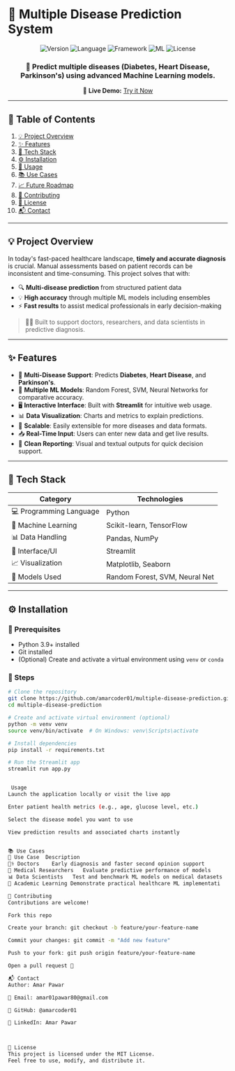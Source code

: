 # 🧠 Multiple Disease Prediction System

<div align="center">

<img src="https://img.shields.io/badge/Version-1.0-blue.svg" alt="Version">
<img src="https://img.shields.io/badge/Language-Python-yellow.svg" alt="Language">
<img src="https://img.shields.io/badge/Framework-Streamlit-red.svg" alt="Framework">
<img src="https://img.shields.io/badge/ML-Scikit--learn|TensorFlow-green.svg" alt="ML">
<img src="https://img.shields.io/badge/License-MIT-lightgrey.svg" alt="License">

<h3>
🚀 Predict multiple diseases (Diabetes, Heart Disease, Parkinson's) using advanced Machine Learning models.
</h3>

🔗 <b>Live Demo:</b> [Try it Now](https://multiple-disease-prediction-xasrpbvqrsrcb7rou8zr62.streamlit.app/)

</div>

---

## 📌 Table of Contents

1. [💡 Project Overview](#-project-overview)  
2. [✨ Features](#-features)  
3. [🧱 Tech Stack](#-tech-stack)  
4. [⚙️ Installation](#️-installation)  
5. [🚀 Usage](#-usage)  
6. [📚 Use Cases](#-use-cases)  
7. [📈 Future Roadmap](#-future-roadmap)  
8. [🤝 Contributing](#-contributing)  
9. [📄 License](#-license)  
10. [📬 Contact](#-contact)

---

## 💡 Project Overview

In today's fast-paced healthcare landscape, **timely and accurate diagnosis** is crucial. Manual assessments based on patient records can be inconsistent and time-consuming. This project solves that with:

- 🔍 **Multi-disease prediction** from structured patient data  
- 💡 **High accuracy** through multiple ML models including ensembles  
- ⚡ **Fast results** to assist medical professionals in early decision-making

> 👨‍⚕️ Built to support doctors, researchers, and data scientists in predictive diagnosis.

---

## ✨ Features

- 🧠 **Multi-Disease Support**: Predicts **Diabetes**, **Heart Disease**, and **Parkinson's**.
- 🧪 **Multiple ML Models**: Random Forest, SVM, Neural Networks for comparative accuracy.
- 🖥️ **Interactive Interface**: Built with **Streamlit** for intuitive web usage.
- 📊 **Data Visualization**: Charts and metrics to explain predictions.
- 🔄 **Scalable**: Easily extensible for more diseases and data formats.
- 📥 **Real-Time Input**: Users can enter new data and get live results.
- 🧾 **Clean Reporting**: Visual and textual outputs for quick decision support.

---

## 🧱 Tech Stack

| Category              | Technologies                       |
|-----------------------|------------------------------------|
| 💻 Programming Language | Python                            |
| 🤖 Machine Learning    | Scikit-learn, TensorFlow           |
| 📊 Data Handling       | Pandas, NumPy                      |
| 🎨 Interface/UI        | Streamlit                          |
| 📈 Visualization       | Matplotlib, Seaborn                |
| 🧪 Models Used         | Random Forest, SVM, Neural Net     |

---

## ⚙️ Installation

### 🔧 Prerequisites

- Python 3.9+ installed  
- Git installed  
- (Optional) Create and activate a virtual environment using `venv` or `conda`

### 🚀 Steps

```bash
# Clone the repository
git clone https://github.com/amarcoder01/multiple-disease-prediction.git
cd multiple-disease-prediction

# Create and activate virtual environment (optional)
python -m venv venv
source venv/bin/activate  # On Windows: venv\Scripts\activate

# Install dependencies
pip install -r requirements.txt

# Run the Streamlit app
streamlit run app.py


 Usage
Launch the application locally or visit the live app

Enter patient health metrics (e.g., age, glucose level, etc.)

Select the disease model you want to use

View prediction results and associated charts instantly


📚 Use Cases
🏥 Use Case	Description
👨‍⚕️ Doctors	Early diagnosis and faster second opinion support
🧪 Medical Researchers	Evaluate predictive performance of models
📊 Data Scientists	Test and benchmark ML models on medical datasets
🏫 Academic Learning	Demonstrate practical healthcare ML implementati

🤝 Contributing
Contributions are welcome!

Fork this repo

Create your branch: git checkout -b feature/your-feature-name

Commit your changes: git commit -m "Add new feature"

Push to your fork: git push origin feature/your-feature-name

Open a pull request 🚀

📬 Contact
Author: Amar Pawar

📧 Email: amar01pawar80@gmail.com

🔗 GitHub: @amarcoder01

💼 LinkedIn: Amar Pawar



📄 License
This project is licensed under the MIT License.
Feel free to use, modify, and distribute it.


